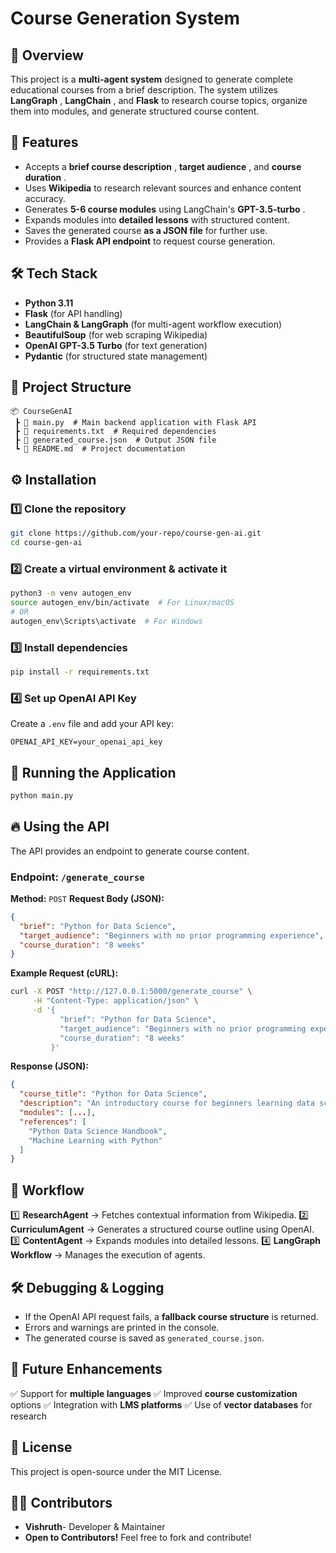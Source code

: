 # Course Generation System

## 📌 Overview

This project is a **multi-agent system** designed to generate complete educational courses from a brief description. The system utilizes  **LangGraph** ,  **LangChain** , and **Flask** to research course topics, organize them into modules, and generate structured course content.

## 🚀 Features

* Accepts a  **brief course description** ,  **target audience** , and  **course duration** .
* Uses **Wikipedia** to research relevant sources and enhance content accuracy.
* Generates **5-6 course modules** using LangChain's  **GPT-3.5-turbo** .
* Expands modules into **detailed lessons** with structured content.
* Saves the generated course **as a JSON file** for further use.
* Provides a **Flask API endpoint** to request course generation.

## 🛠️ Tech Stack

* **Python 3.11**
* **Flask** (for API handling)
* **LangChain & LangGraph** (for multi-agent workflow execution)
* **BeautifulSoup** (for web scraping Wikipedia)
* **OpenAI GPT-3.5 Turbo** (for text generation)
* **Pydantic** (for structured state management)

## 📂 Project Structure

```
📦 CourseGenAI
 ┣ 📜 main.py  # Main backend application with Flask API
 ┣ 📜 requirements.txt  # Required dependencies
 ┣ 📜 generated_course.json  # Output JSON file
 ┗ 📜 README.md  # Project documentation
```

## ⚙️ Installation

### 1️⃣ Clone the repository

```sh
git clone https://github.com/your-repo/course-gen-ai.git
cd course-gen-ai
```

### 2️⃣ Create a virtual environment & activate it

```sh
python3 -m venv autogen_env
source autogen_env/bin/activate  # For Linux/macOS
# OR
autogen_env\Scripts\activate  # For Windows
```

### 3️⃣ Install dependencies

```sh
pip install -r requirements.txt
```

### 4️⃣ Set up OpenAI API Key

Create a `.env` file and add your API key:

```
OPENAI_API_KEY=your_openai_api_key
```

## 🚀 Running the Application

```sh
python main.py
```

## 🔥 Using the API

The API provides an endpoint to generate course content.

### **Endpoint:** `/generate_course`

**Method:** `POST`
**Request Body (JSON):**

```json
{
  "brief": "Python for Data Science",
  "target_audience": "Beginners with no prior programming experience",
  "course_duration": "8 weeks"
}
```

**Example Request (cURL):**

```sh
curl -X POST "http://127.0.0.1:5000/generate_course" \
     -H "Content-Type: application/json" \
     -d '{
           "brief": "Python for Data Science",
           "target_audience": "Beginners with no prior programming experience",
           "course_duration": "8 weeks"
         }'
```

**Response (JSON):**

```json
{
  "course_title": "Python for Data Science",
  "description": "An introductory course for beginners learning data science with Python.",
  "modules": [...],
  "references": [
    "Python Data Science Handbook",
    "Machine Learning with Python"
  ]
}
```

## 📜 Workflow

1️⃣ **ResearchAgent** → Fetches contextual information from Wikipedia.
2️⃣ **CurriculumAgent** → Generates a structured course outline using OpenAI.
3️⃣ **ContentAgent** → Expands modules into detailed lessons.
4️⃣ **LangGraph Workflow** → Manages the execution of agents.

## 🛠️ Debugging & Logging

* If the OpenAI API request fails, a **fallback course structure** is returned.
* Errors and warnings are printed in the console.
* The generated course is saved as `generated_course.json`.

## 📌 Future Enhancements

✅ Support for **multiple languages**
✅ Improved **course customization** options
✅ Integration with **LMS platforms**
✅ Use of **vector databases** for research

## 📜 License

This project is open-source under the MIT License.

## 👨‍💻 Contributors

* **Vishruth**- Developer & Maintainer
* **Open to Contributors!** Feel free to fork and contribute!
